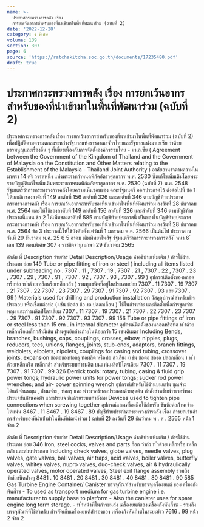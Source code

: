 ```yaml
---
name: >-
  ประกาศกระทรวงการคลัง เรื่อง
  การยกเว้นอากรสำหรับของที่นำเข้ามาในพื้นที่พัฒนาร่วม (ฉบับที่ 2)
date: '2022-12-28'
category: ง พิเศษ
volume: 139
section: 307
page: 6
source: 'https://ratchakitcha.soc.go.th/documents/17235480.pdf'
draft: true
---
```


# ประกาศกระทรวงการคลัง เรื่อง การยกเว้นอากรสำหรับของที่นำเข้ามาในพื้นที่พัฒนาร่วม (ฉบับที่ 2)

ประกาศกระทรวงการคลัง เรื่อง การยกเว้นอากรสาหรับของที่นาเข้ามาในพื้นที่พัฒนาร่วม (ฉบับที่ 2) เพื่อปฏิบัติตามความตกลงระหว่างรัฐบาลแห่งราชอาณาจักรไทยและรัฐบาลแห่งมาเลเซีย ว่าด้วยธรรมนูญและเรื่องอื่น ๆ ที่เกี่ยวเนื่องกับการจัดตั้งองค์กรร่วมไทย - มาเลเซีย ( Agreement between the Government of the Kingdom of Thailand and the Government of Malaysia on the Constitution and Other Matters relating to the Establishment of the Malaysia - Thailand Joint Authority ) อาศัยอานาจตามความในมาตรา 14 ตรี วรรคหนึ่ง แห่งพระราชกำหนดพิกัดอัตราศุลกากร พ.ศ. 2530 ซึ่งแก้ไขเพิ่มเติมโดยพระราชบัญญัติแก้ไขเพิ่มเติมพระราชกาหนดพิกัดอัตราศุลกากร พ.ศ. 2530 (ฉบับที่ 7) พ.ศ. 2548 รัฐมนตรีว่าการกระทรวงการคลังโดยความเห็นชอบของ คณะรัฐมนตรี ออกประกาศไว้ ดังต่อไปนี้ ข้อ 1 ให้ยกเลิกของลาดับที่ 149 ลาดับที่ 156 ลาดับที่ 326 และลาดับที่ 346 ตามบัญชีท้ายประกาศกระทรวงการคลัง เรื่อง การยกเว้นอากรสาหรับของที่นาเข้ามำในพื้นที่พัฒนาร่วม ลงวันที่ 28 ธันวาคม พ.ศ. 2564 และให้ใช้ของลาดับที่ 149 ลาดับที่ 156 ลาดับที่ 326 และลำดับที่ 346 ตามบัญชีท้ายประกาศนี้แทน ข้อ 2 ให้เพิ่มของลาดับที่ 585 ตามบัญชีท้ายประกาศนี้ เป็นของในบัญชีท้ายประกาศ กระทรวงการคลัง เรื่อง การยกเว้นอากรสำหรับของที่นำเข้ามาในพื้นที่พัฒนาร่วม ลงวันที่ 28 ธันวาคม พ.ศ. 2564 ข้อ 3 ประกาศนี้ให้ใช้บังคับตั้งแต่วันที่ 1 มกราคม พ.ศ. 2566 เป็นต้นไป ประกาศ ณ วันที่ 29 ธันวาคม พ.ศ. 25 6 5 อาคม เติมพิทยาไพสิฐ รัฐมนตรีว่าการกระทรวงการคลัง ้ หนา 6 ่ เลม 139 ตอนพิเศษ 307 ง ราชกิจจานุเบกษา 29 ธันวาคม 2565

ลําดับ ที่ Description รํายกําร Detail Description/Usage คําอธิบํายเพิ่มเติม / กํารใช้งําน ประเภท ย่อย 149 Tube or pipe fitting of iron or steel ( including all items listed under subheading no . 7307 . 11 , 7307 . 19 , 7307 . 21 , 7307 . 22 , 7307 . 23 , 7307 . 29 , 7307 . 91 , 7307 . 92 , 7307 . 93 , 7307 . 99 ) อุปกรณ์ติดตั้งของหลอดหรือท่อ ท ําด้วยเหล็กหรือเหล็กกล้ํา ( รวมทุกชนิดที่อยู่ในประเภทย่อย 7307 . 11 7307 . 19 7307 . 21 7307 . 22 7307 . 23 7307 . 29 7307 . 91 7307 . 92 7307 . 93 และ 7307 . 99 ) Materials used for drilling and production installation วัสดุอุปกรณ์สําหรับกํารประกอบ หรือเชื่อมต่อท่อ ( เช่น ข้อต่อ ข้อ งอ ปลอกเลื่อน ) ใช้ในกํารเจําะ และติดตั้งเพื่อกํารขุดเจําะหลุม และกํารผลิตปิโตรเลียม 7307 . 11 7307 . 19 7307 . 21 7307 . 22 7307 . 23 7307 . 29 7307 . 91 7307 . 92 7307 . 93 7307 . 99 156 Tube or pipe fittings of iron or steel less than 15 cm . in internal diameter อุปกรณ์ติดตั้งของหลอดหรือท่อ ท ําด้วยเหล็กหรือเหล็กกล้ํามีเส้น ผ่ํานศูนย์กลํางภํายในน้อยกว่ํา 15 เซนติเมตร Including Bends, branches, bushings, caps, couplings, crosses, elbow, nipples, plugs, reducers, tees, unions, flanges, joints, stub-ends, adaptors, branch fittings, weldolets, elbolets, nipolets, couplings for casing and tubing, crossover joints, expansion ข้อต่อของท่อกรุ ท่อผลิต หรือท่อ ลําเลียง (เช่น ข้อต่อ ข้องอ ปลอกเลื่อน ) ท ําด้วยเหล็กหรือ เหล็กกล้ํา สําหรับระบบกํารผลิต บนแท่นผลิตปิโตรเลียม 7307 . 11 7307 . 19 7307 . 91 7307 . 99 326 Derrick tools: rotary, tubing, casing & fluid grip power tongs; hydraulic power units for power tongs; sucker rod power wrenches; and air- power spinning wrench อุปกรณ์สําหรับใช้งํานบนแท่น ขุดเจําะ ได้แก่ จํานหมุน , ก้ํานเจําะ , ท่อกรุ และ พําวเวอร์ทองประกอบด้วยชุดต้น กําลังสําหรับพําวเวอร์ทอง ประแจขันก้ํานคอม้ํา และประแจ ขันด้วยระบบกําลังลม Devices used to tighten pipe connections when screwing together อุปกรณ์และเครื่องมือใช้สําหรับ ขันข้อต่อก้ํานเจําะให้แน่น 8467 . 11 8467 . 19 8467 . 89 บัญชีท้ํายประกําศกระทรวงกํารคลัง เรื่อง กํารยกเว้นอํากรสําหรับของที่นําเข้ํามําในพื้นที่พัฒนําร่วม ( ฉบับที่ 2) ลงวันที่ 29 ธันวําคม พ . ศ . 2565 หน้ํา 1 จําก 2

ลําดับ ที่ Description รํายกําร Detail Description/Usage คําอธิบํายเพิ่มเติม / กํารใช้งําน ประเภท ย่อย 346 Iron, steel cocks, valves and parts ก๊อก วําล์ว ท ําด้วยเหล็กหรือ เหล็กกล้ํา และส่วนประกอบ Including check valves, globe valves, needle valves, plug valves, gate valves, ball valves, air traps, acid valves, boiler valves, butterfly valves, whitey valves, nupro valves, duo-check valves, air & hydraulically operated valves, motor operated valves, Steel exit flange assembly รวมถึงวําล์วชนิดต่ํางๆ 8481 . 10 8481 . 20 8481 . 30 8481 . 40 8481 . 80 8481 . 90 585 Gas Turbine Engine Container/ Canister บรรจุภัณฑ์สําหรับบรรจุเครื่องยนต์ ของเครื่องกังหันก๊ําซ - To used as transport medium for gas turbine engine i.e. manufacturer to supply base to platform - Also the canister uses for spare engine long term storage. - ท ําหน้ําที่ในกํารขนส่ง เครื่องยนต์ของเครื่องกังหันก๊ําซ - รวมถึงบรรจุภัณฑ์ที่ใช้สําหรับ กํารจัดเก็บเครื่องยนต์สํารองของ เครื่องกังหันก๊ําซในระยะยําว 7616 . 99 หน้ํา 2 จําก 2
